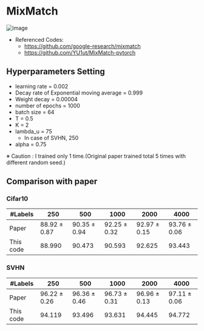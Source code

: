 # MixMatch

![image](https://user-images.githubusercontent.com/17904547/92840923-a869f780-f41c-11ea-848a-22816dede0ae.png)

- Referenced Codes: 
   - https://github.com/google-research/mixmatch
   - https://github.com/YU1ut/MixMatch-pytorch
   


## Hyperparameters Setting

- learning rate = 0.002
- Decay rate of Exponential moving average = 0.999
- Weight decay = 0.00004
- number of epochs = 1000
- batch size = 64
- T = 0.5
- K = 2
- lambda_u = 75
  - In case of SVHN, 250 
- alpha = 0.75

※ Caution : I trained only 1 time.(Original paper trained total 5 times with different random seed.)

## Comparison with paper
### Cifar10

|#Labels|250|500|1000|2000|4000|
|-------|---|---|----|----|----|
|Paper| 88.92 ± 0.87|90.35 ± 0.94|92.25 ± 0.32|92.97 ± 0.15|93.76 ± 0.06|
|This code|88.990|90.473|90.593|92.625|93.443|

### SVHN

|#Labels|250|500|1000|2000|4000|
|-------|---|---|----|----|----|
|Paper| 96.22 ± 0.26|96.36 ± 0.46|96.73 ± 0.31|96.96 ± 0.13|97.11 ± 0.06|
|This code|94.119|93.496|93.631|94.445|94.772|



